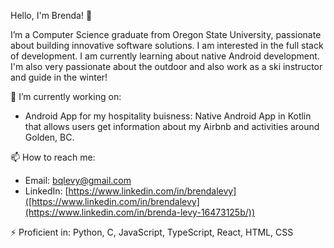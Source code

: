 Hello, I'm Brenda! 👋

I’m a Computer Science graduate from Oregon State University, passionate about building innovative software solutions. I am interested in the full stack of development. I am currently learning about native Android development. I'm also very passionate about the outdoor and also work as a ski instructor and guide in the winter!

🔭 I’m currently working on:
- Android App for my hospitality buisness: Native Android App in Kotlin that allows users get information about my Airbnb and activities around Golden, BC.

📫 How to reach me:
- Email: [bqlevy@gmail.com](mailto:bqlevy@gmail.com)
- LinkedIn: [https://www.linkedin.com/in/brendalevy]([https://www.linkedin.com/in/brendalevy](https://www.linkedin.com/in/brenda-levy-16473125b/))

⚡ Proficient in: Python, C, JavaScript, TypeScript, React, HTML, CSS
